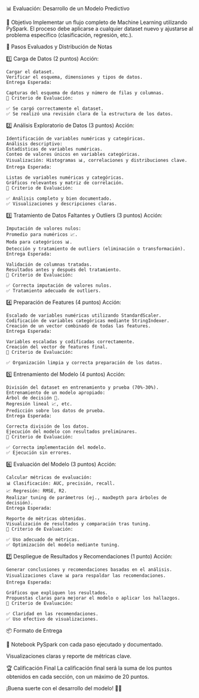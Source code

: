 

📊 Evaluación: Desarrollo de un Modelo Predictivo

🎯 Objetivo
Implementar un flujo completo de Machine Learning utilizando PySpark. El proceso debe aplicarse a cualquier dataset nuevo y ajustarse al problema específico (clasificación, regresión, etc.).

📝 Pasos Evaluados y Distribución de Notas

 1️⃣ Carga de Datos (2 puntos)
    Acción:
    
    Cargar el dataset.
    Verificar el esquema, dimensiones y tipos de datos.
    Entrega Esperada:
    
    Capturas del esquema de datos y número de filas y columnas.
    📝 Criterio de Evaluación:
    
    ✅ Se cargó correctamente el dataset.
    ✅ Se realizó una revisión clara de la estructura de los datos.
 2️⃣ Análisis Exploratorio de Datos (3 puntos)
  Acción:

    Identificación de variables numéricas y categóricas.
    Análisis descriptivo:
    Estadísticas de variables numéricas.
    Conteo de valores únicos en variables categóricas.
    Visualización: Histogramas 📊, correlaciones y distribuciones clave.
    Entrega Esperada:
  
    Listas de variables numéricas y categóricas.
    Gráficos relevantes y matriz de correlación.
    📝 Criterio de Evaluación:
    
    ✅ Análisis completo y bien documentado.
    ✅ Visualizaciones y descripciones claras.
 3️⃣ Tratamiento de Datos Faltantes y Outliers (3 puntos)
    Acción:
  
    Imputación de valores nulos:
    Promedio para numéricos 📈.
    Moda para categóricos 📊.
    Detección y tratamiento de outliers (eliminación o transformación).
    Entrega Esperada:
  
    Validación de columnas tratadas.
    Resultados antes y después del tratamiento.
    📝 Criterio de Evaluación:
    
    ✅ Correcta imputación de valores nulos.
    ✅ Tratamiento adecuado de outliers.
 4️⃣ Preparación de Features (4 puntos)
  Acción:
    
    Escalado de variables numéricas utilizando StandardScaler.
    Codificación de variables categóricas mediante StringIndexer.
    Creación de un vector combinado de todas las features.
    Entrega Esperada:
    
    Variables escaladas y codificadas correctamente.
    Creación del vector de features final.
    📝 Criterio de Evaluación:
    
    ✅ Organización limpia y correcta preparación de los datos.
 5️⃣ Entrenamiento del Modelo (4 puntos)
  Acción:
  
    División del dataset en entrenamiento y prueba (70%-30%).
    Entrenamiento de un modelo apropiado:
    Árbol de decisión 🌳.
    Regresión lineal 📈, etc.
    Predicción sobre los datos de prueba.
    Entrega Esperada:
    
    Correcta división de los datos.
    Ejecución del modelo con resultados preliminares.
    📝 Criterio de Evaluación:
    
    ✅ Correcta implementación del modelo.
    ✅ Ejecución sin errores.
 6️⃣ Evaluación del Modelo (3 puntos)
  Acción:
  
    Calcular métricas de evaluación:
    📊 Clasificación: AUC, precisión, recall.
    📈 Regresión: RMSE, R2.
    Realizar tuning de parámetros (ej., maxDepth para árboles de decisión).
    Entrega Esperada:
    
    Reporte de métricas obtenidas.
    Visualización de resultados y comparación tras tuning.
    📝 Criterio de Evaluación:
    
    ✅ Uso adecuado de métricas.
    ✅ Optimización del modelo mediante tuning.
 7️⃣ Despliegue de Resultados y Recomendaciones (1 punto)
    Acción:
    
    Generar conclusiones y recomendaciones basadas en el análisis.
    Visualizaciones clave 📊 para respaldar las recomendaciones.
    Entrega Esperada:
    
    Gráficos que expliquen los resultados.
    Propuestas claras para mejorar el modelo o aplicar los hallazgos.
    📝 Criterio de Evaluación:
    
    ✅ Claridad en las recomendaciones.
    ✅ Uso efectivo de visualizaciones.
📦 Formato de Entrega

📄 Notebook PySpark con cada paso ejecutado y documentado.

Visualizaciones claras y reporte de métricas clave.

🏆 Calificación Final
La calificación final será la suma de los puntos obtenidos en cada sección, con un máximo de 20 puntos.

¡Buena suerte con el desarrollo del modelo! 🚀✨
